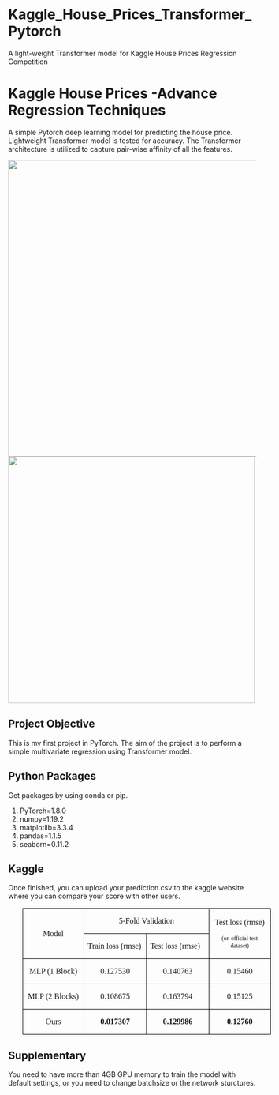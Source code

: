 # Kaggle_House_Prices_Transformer_Pytorch
A light-weight Transformer model for Kaggle House Prices Regression Competition

# Kaggle House Prices -Advance Regression Techniques

A simple Pytorch deep learning model for predicting the house price. Lightweight Transformer model is tested for accuracy.
The Transformer architecture is utilized to capture pair-wise affinity of all the features.

<img src="https://user-images.githubusercontent.com/90333984/144088221-27ea75be-cd17-42cb-b37c-ad0e4c2d8e3b.png" width="600">

<img src="https://user-images.githubusercontent.com/90333984/144082762-367e81f0-9e76-4a08-9e97-cf1942b2666a.png" width="500">


<!-- # Table of Contents
1. [Project Objective](#objective)
2. [Python Packages](#packages) -->

## Project Objective <a name="p objective"></a>
This is my first project in PyTorch. The aim of the project is to perform a simple multivariate regression using Transformer model. 

## Python Packages
Get packages by using conda or pip.

1. PyTorch=1.8.0
2. numpy=1.19.2
3. matplotlib=3.3.4
4. pandas=1.1.5
5. seaborn=0.11.2

## Kaggle
Once finished, you can upload your prediction.csv to the kaggle website where you can compare your score with other users.

<table class=MsoTableGrid border=1 cellspacing=0 cellpadding=0
 style='margin-left:21.6pt;border-collapse:collapse;border:none'>
 <tr>
  <td width=131 rowspan=2 style='width:98.3pt;border:solid windowtext 1.0pt;
  padding:0cm 5.4pt 0cm 5.4pt'>
  <p class=MsoListParagraph align=center style='text-align:center;text-indent:
  0cm'><span lang=EN-US style='font-family:"Times New Roman",serif'>Model</span></p>
  </td>
  <td width=262 colspan=2 style='width:196.6pt;border:solid windowtext 1.0pt;
  border-left:none;padding:0cm 5.4pt 0cm 5.4pt'>
  <p class=MsoListParagraph align=center style='text-align:center;text-indent:
  0cm'><span lang=EN-US style='font-family:"Times New Roman",serif'>5-Fold
  Validation</span></p>
  </td>
  <td width=131 rowspan=2 style='width:98.3pt;border:solid windowtext 1.0pt;
  border-left:none;padding:0cm 5.4pt 0cm 5.4pt'>
  <p class=MsoListParagraph align=center style='text-align:center;text-indent:
  0cm'><span lang=EN-US style='font-family:"Times New Roman",serif'>Test loss
  (rmse)</span></p>
  <p class=MsoListParagraph align=center style='text-align:center;text-indent:
  0cm'><span lang=EN-US style='font-size:9.0pt;font-family:"Times New Roman",serif'>(on
  official test dataset)</span></p>
  </td>
 </tr>
 <tr>
  <td width=131 valign=top style='width:98.3pt;border-top:none;border-left:
  none;border-bottom:solid windowtext 1.0pt;border-right:solid windowtext 1.0pt;
  padding:0cm 5.4pt 0cm 5.4pt'>
  <p class=MsoListParagraph style='text-indent:0cm'><span lang=EN-US
  style='font-family:"Times New Roman",serif'>Train loss (rmse)</span></p>
  </td>
  <td width=131 valign=top style='width:98.3pt;border-top:none;border-left:
  none;border-bottom:solid windowtext 1.0pt;border-right:solid windowtext 1.0pt;
  padding:0cm 5.4pt 0cm 5.4pt'>
  <p class=MsoListParagraph style='text-indent:0cm'><span lang=EN-US
  style='font-family:"Times New Roman",serif'>Test loss (rmse)</span></p>
  </td>
 </tr>
 <tr>
  <td width=131 valign=top style='width:98.3pt;border:solid windowtext 1.0pt;
  border-top:none;padding:0cm 5.4pt 0cm 5.4pt'>
  <p class=MsoListParagraph align=center style='text-align:center;text-indent:
  0cm'><span lang=EN-US style='font-family:"Times New Roman",serif'>MLP (1
  Block)</span></p>
  </td>
  <td width=131 valign=top style='width:98.3pt;border-top:none;border-left:
  none;border-bottom:solid windowtext 1.0pt;border-right:solid windowtext 1.0pt;
  padding:0cm 5.4pt 0cm 5.4pt'>
  <p class=MsoListParagraph align=center style='text-align:center;text-indent:
  0cm'><span lang=EN-US style='font-family:"Times New Roman",serif'>0.127530</span></p>
  </td>
  <td width=131 valign=top style='width:98.3pt;border-top:none;border-left:
  none;border-bottom:solid windowtext 1.0pt;border-right:solid windowtext 1.0pt;
  padding:0cm 5.4pt 0cm 5.4pt'>
  <p class=MsoListParagraph align=center style='text-align:center;text-indent:
  0cm'><span lang=EN-US style='font-family:"Times New Roman",serif'>0.140763</span></p>
  </td>
  <td width=131 valign=top style='width:98.3pt;border-top:none;border-left:
  none;border-bottom:solid windowtext 1.0pt;border-right:solid windowtext 1.0pt;
  padding:0cm 5.4pt 0cm 5.4pt'>
  <p class=MsoListParagraph align=center style='text-align:center;text-indent:
  0cm'><span lang=EN-US style='font-family:"Times New Roman",serif'>0.15460</span></p>
  </td>
 </tr>
 <tr>
  <td width=131 valign=top style='width:98.3pt;border:solid windowtext 1.0pt;
  border-top:none;padding:0cm 5.4pt 0cm 5.4pt'>
  <p class=MsoListParagraph align=center style='text-align:center;text-indent:
  0cm'><span lang=EN-US style='font-family:"Times New Roman",serif'>MLP (2
  Blocks)</span></p>
  </td>
  <td width=131 valign=top style='width:98.3pt;border-top:none;border-left:
  none;border-bottom:solid windowtext 1.0pt;border-right:solid windowtext 1.0pt;
  padding:0cm 5.4pt 0cm 5.4pt'>
  <p class=MsoListParagraph align=center style='text-align:center;text-indent:
  0cm'><span lang=EN-US style='font-family:"Times New Roman",serif'>0.108675</span></p>
  </td>
  <td width=131 valign=top style='width:98.3pt;border-top:none;border-left:
  none;border-bottom:solid windowtext 1.0pt;border-right:solid windowtext 1.0pt;
  padding:0cm 5.4pt 0cm 5.4pt'>
  <p class=MsoListParagraph align=center style='text-align:center;text-indent:
  0cm'><span lang=EN-US style='font-family:"Times New Roman",serif'>0.163794</span></p>
  </td>
  <td width=131 valign=top style='width:98.3pt;border-top:none;border-left:
  none;border-bottom:solid windowtext 1.0pt;border-right:solid windowtext 1.0pt;
  padding:0cm 5.4pt 0cm 5.4pt'>
  <p class=MsoListParagraph align=center style='text-align:center;text-indent:
  0cm'><span lang=EN-US style='font-family:"Times New Roman",serif'>0.15125</span></p>
  </td>
 </tr>
 <tr>
  <td width=131 valign=top style='width:98.3pt;border:solid windowtext 1.0pt;
  border-top:none;padding:0cm 5.4pt 0cm 5.4pt'>
  <p class=MsoListParagraph align=center style='text-align:center;text-indent:
  0cm'><span lang=EN-US style='font-family:"Times New Roman",serif'>Ours</span></p>
  </td>
  <td width=131 valign=top style='width:98.3pt;border-top:none;border-left:
  none;border-bottom:solid windowtext 1.0pt;border-right:solid windowtext 1.0pt;
  padding:0cm 5.4pt 0cm 5.4pt'>
  <p class=MsoListParagraph align=center style='text-align:center;text-indent:
  0cm'><b><span lang=EN-US style='font-family:"Times New Roman",serif'>0.017307</span></b></p>
  </td>
  <td width=131 valign=top style='width:98.3pt;border-top:none;border-left:
  none;border-bottom:solid windowtext 1.0pt;border-right:solid windowtext 1.0pt;
  padding:0cm 5.4pt 0cm 5.4pt'>
  <p class=MsoListParagraph align=center style='text-align:center;text-indent:
  0cm'><b><span lang=EN-US style='font-family:"Times New Roman",serif'>0.129986</span></b></p>
  </td>
  <td width=131 valign=top style='width:98.3pt;border-top:none;border-left:
  none;border-bottom:solid windowtext 1.0pt;border-right:solid windowtext 1.0pt;
  padding:0cm 5.4pt 0cm 5.4pt'>
  <p class=MsoListParagraph align=center style='text-align:center;text-indent:
  0cm'><b><span lang=EN-US style='font-family:"Times New Roman",serif'>0.12760</span></b></p>
  </td>
 </tr>
</table>


## Supplementary
You need to have more than 4GB GPU memory to train the model with default settings, or you need to change batchsize or the network sturctures.
